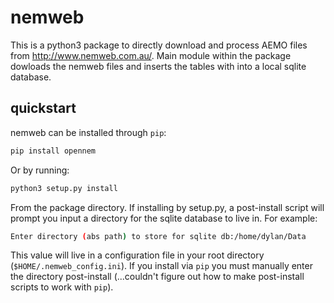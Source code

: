 # nemweb
This is a python3 package to directly download and process AEMO files from http://www.nemweb.com.au/. Main module within the package dowloads the nemweb files and inserts the tables with into a local sqlite database.

## quickstart

nemweb can be installed through `pip`:

```bash
pip install opennem
``` 

Or by running:

```bash
python3 setup.py install
```

From the package directory. If installing by setup.py, a post-install script will prompt you input a directory for the sqlite database to live in. For example:

```bash
Enter directory (abs path) to store for sqlite db:/home/dylan/Data
```

This value will live in a configuration file in your root directory (`$HOME/.nemweb_config.ini`). If you install via `pip` you must manually enter the directory post-install (...couldn't figure out how to make post-install scripts to work with `pip`). 

